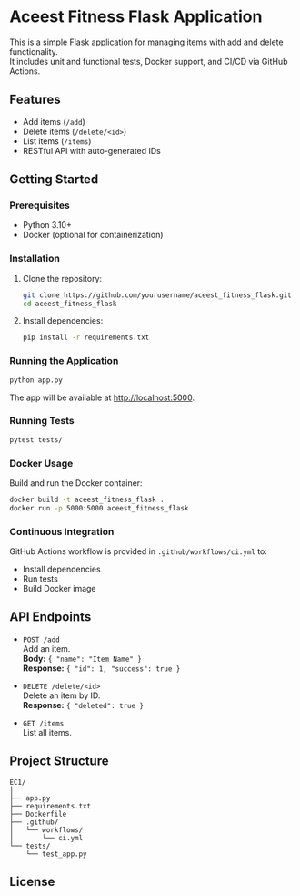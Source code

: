 # Aceest Fitness Flask Application

This is a simple Flask application for managing items with add and delete functionality.  
It includes unit and functional tests, Docker support, and CI/CD via GitHub Actions.

## Features

- Add items (`/add`)
- Delete items (`/delete/<id>`)
- List items (`/items`)
- RESTful API with auto-generated IDs

## Getting Started

### Prerequisites

- Python 3.10+
- Docker (optional for containerization)

### Installation

1. Clone the repository:
   ```bash
   git clone https://github.com/yourusername/aceest_fitness_flask.git
   cd aceest_fitness_flask
   ```

2. Install dependencies:
   ```bash
   pip install -r requirements.txt
   ```

### Running the Application

```bash
python app.py
```

The app will be available at [http://localhost:5000](http://localhost:5000).

### Running Tests

```bash
pytest tests/
```

### Docker Usage

Build and run the Docker container:

```bash
docker build -t aceest_fitness_flask .
docker run -p 5000:5000 aceest_fitness_flask
```

### Continuous Integration

GitHub Actions workflow is provided in `.github/workflows/ci.yml` to:

- Install dependencies
- Run tests
- Build Docker image

## API Endpoints

- `POST /add`  
  Add an item.  
  **Body:** `{ "name": "Item Name" }`  
  **Response:** `{ "id": 1, "success": true }`

- `DELETE /delete/<id>`  
  Delete an item by ID.  
  **Response:** `{ "deleted": true }`

- `GET /items`  
  List all items.

## Project Structure

```
EC1/
│
├── app.py
├── requirements.txt
├── Dockerfile
├── .github/
│   └── workflows/
│       └── ci.yml
└── tests/
    └── test_app.py
```

## License